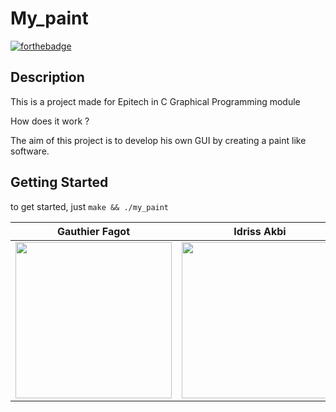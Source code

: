 # My_paint
[![forthebadge](https://forthebadge.com/images/featured/featured-built-with-love.svg)](https://forthebadge.com)

## Description

This is a project made for Epitech in C Graphical Programming module

How does it work ?

The aim of this project is to develop his own GUI by creating a paint like software.

## Getting Started

to get started, just ```make && ./my_paint```

| Gauthier Fagot                                                  | Idriss Akbi                                       |
|-----------------------------------------------------------|---------------------------------------------------------|
| <img src="https://github.com/gauthierfagot.png" width="250em"/> | <img src="https://github.com/Dessidrigami.png" width="250em"/> |
